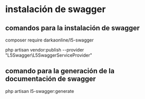 # instalación de swagger

## comandos para la instalación de swagger
composer require darkaonline/l5-swagger

php artisan vendor:publish --provider "L5Swagger\L5SwaggerServiceProvider"

## comando para la generación de la documentación de swagger

php artisan l5-swagger:generate
